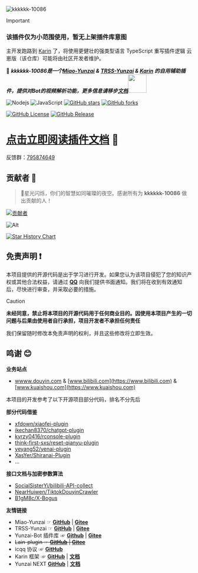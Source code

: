 ![kkkkkk-10086](https://socialify.git.ci/ikenxuan/kkkkkk-10086/image?font=Inter&forks=1&issues=1&language=1&name=1&owner=1&pattern=Plus&pulls=1&stargazers=1&theme=Auto)

> [!IMPORTANT]
> ### 该插件仅为小范围使用，暂无上架插件库意图
> 主开发跑路到 [Karin](https://github.com/KarinJS/Karin) 了，将使用更健壮的强类型语言 TypeScript 重写插件逻辑
> 云崽版（该仓库）可能将由社区开发者维护。

🦄 _**kkkkkk-10086是一个[Miao-Yunzai](https://github.com/yoimiya-kokomi/Miao-Yunzai) & [TRSS-Yunzai](https://github.com/TimeRainStarSky/Yunzai) & [Karin](https://github.com/KarinJS/Karin) 的自用辅助插件，提供对Bot的视频解析功能，更多信息请移步[文档](https://ikenxuan.github.io/kkkkkk-10086)**_<img src="https://media.giphy.com/media/mGcNjsfWAjY5AEZNw6/giphy.gif" width="50">

![Nodejs](https://img.shields.io/badge/-Node.js-3C873A?style=flat&logo=Node.js&logoColor=white)
![JavaScript](https://img.shields.io/badge/-JavaScript-eed718?style=flat&logo=javascript&logoColor=ffffff)
[![GitHub stars](https://img.shields.io/github/stars/ikenxuan/kkkkkk-10086)](https://github.com/ikenxuan/kkkkkk-10086/stargazers)
[![GitHub forks](https://img.shields.io/github/forks/ikenxuan/kkkkkk-10086)](https://github.com/ikenxuan/kkkkkk-10086/network)

<div>

[![GitHub License](https://img.shields.io/github/license/ikenxuan/kkkkkk-10086)](https://github.com/ikenxuan/kkkkkk-10086/blob/master/LICENSE)
[![GitHub Release](https://img.shields.io/github/v/release/ikenxuan/kkkkkk-10086)](https://github.com/ikenxuan/kkkkkk-10086/releases)

<div>

# [点击立即阅读插件文档](https://ikenxuan.github.io/kkkkkk-10086/) 📖

反馈群：[795874649](http://qm.qq.com/cgi-bin/qm/qr?_wv=1027&k=S8y6baEcSkO6TEO5kEdfgmJhz79Oxdw5&authKey=ficWQytHGz3KIv5i0HpGbEeMBpABBXfjEMYRzo3ZwMV%2B0Y5mq8cC0Yxbczfa904H&noverify=0&group_code=795874649)

## 贡献者 🌟

> 🌟星光闪烁，你们的智慧如同璀璨的夜空。感谢所有为 **kkkkkk-10086** 做出贡献的人！

[![贡献者](https://contributors-img.web.app/image?repo=ikenxuan/kkkkkk-10086)](https://github.com/ikenxuan/kkkkkk-10086/graphs/contributors)

![Alt](https://repobeats.axiom.co/api/embed/3396f5ddc7a64da4b9089a4193c2cb3ba40588f7.svg 'Repobeats analytics image')

[![Star History Chart](https://api.star-history.com/svg?repos=ikenxuan/kkkkkk-10086&type=Date)](https://star-history.com/#ikenxuan/kkkkkk-10086&Date)

## 免责声明 ❗

本项目提供的开源代码是出于学习进行开发。如果您认为该项目侵犯了您的知识产权或其他合法权益，请通过 **[QQ](https://qm.qq.com/q/k6Up32hdWE)** 向我们提供书面通知。我们将在收到有效通知后，尽快进行审查，并采取必要的措施。

> [!CAUTION]
> 
> **未经同意，禁止将本项目的开源代码用于任何商业目的。因使用本项目产生的一切问题与后果由使用者自行承担，项目开发者不承担任何责任**

我们保留随时修改本免责声明的权利，并且这些修改将立即生效。

## 鸣谢 😊

**业务站点**

- [wwww.douyin.com](https://www.douyin.com) & [www.bilibili.com](https://www.bilibili.com) & [www.kuaishou.com](https://www.kuaishou.com)

本项目的开发参考了以下开源项目部分代码，排名不分先后

**部分代码借鉴**

- [xfdown/xiaofei-plugin](https://gitee.com/xfdown/xiaofei-plugin)
- [ikechan8370/chatgpt-plugin](https://github.com/ikechan8370/chatgpt-plugin)
- [kyrzy0416/rconsole-plugin](https://gitee.com/kyrzy0416/rconsole-plugin)
- [think-first-sxs/reset-qianyu-plugin](https://gitee.com/think-first-sxs/reset-qianyu-plugin)
- [yeyang52/yenai-plugin](https://github.com/yeyang52/yenai-plugin)
- [XasYer/Shiranai-Plugin](https://github.com/XasYer/Shiranai-Plugin)
- ...

**接口文档与加密参数算法**

- [SocialSisterYi/bilibili-API-collect](https://github.com/SocialSisterYi/bilibili-API-collect)
- [NearHuiwen/TiktokDouyinCrawler](https://github.com/NearHuiwen/TiktokDouyinCrawler)
- [B1gM8c/X-Bogus](https://github.com/B1gM8c/X-Bogus)

**友情链接**

- Miao-Yunzai ☞ [**GitHub**](https://github.com/yoimiya-kokomi/Miao-Yunzai) | [**Gitee**](https://gitee.com/yoimiya-kokomi/Miao-Yunzai)
- TRSS-Yunzai ☞ [**GitHub**](https://github.com/TimeRainStarSky/Yunzai) | [**Gitee**](https://gitee.com/TimeRainStarSky/Yunzai)
- Yunzai-Bot 插件库 ☞ [**Github**](https://github.com/yhArcadia/Yunzai-Bot-plugins-index) | [**Gitee**](https://gitee.com/yhArcadia/Yunzai-Bot-plugins-index)
- ~~Lain-plugin ☞ [**GitHub**](https://github.com/Loli-Lain/Lain-plugin) | [**Gitee**](https://gitee.com/Zyy955/Lain-plugin)~~
- icqq 协议 ☞ [**GitHub**](https://github.com/icqqjs/icqq)
- Karin 框架 ☞ [**GitHub**](https://github.com/Karinjs/Karin) | [**文档**](https://karin.fun)
- Yunzai NEXT [**GitHub**](https://github.com/yunzai-org/yunzaijs) | [**文档**](https://yunzaijs.com/docs/)
